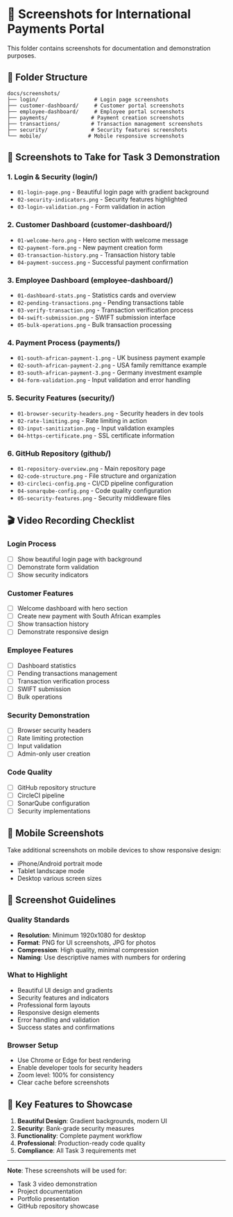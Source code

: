 # 📸 Screenshots for International Payments Portal

This folder contains screenshots for documentation and demonstration purposes.

## 📁 Folder Structure

```
docs/screenshots/
├── login/                  # Login page screenshots
├── customer-dashboard/     # Customer portal screenshots
├── employee-dashboard/     # Employee portal screenshots
├── payments/              # Payment creation screenshots
├── transactions/          # Transaction management screenshots
├── security/              # Security features screenshots
└── mobile/               # Mobile responsive screenshots
```

## 🎯 Screenshots to Take for Task 3 Demonstration

### **1. Login & Security (login/)**
- `01-login-page.png` - Beautiful login page with gradient background
- `02-security-indicators.png` - Security features highlighted
- `03-login-validation.png` - Form validation in action

### **2. Customer Dashboard (customer-dashboard/)**
- `01-welcome-hero.png` - Hero section with welcome message
- `02-payment-form.png` - New payment creation form
- `03-transaction-history.png` - Transaction history table
- `04-payment-success.png` - Successful payment confirmation

### **3. Employee Dashboard (employee-dashboard/)**
- `01-dashboard-stats.png` - Statistics cards and overview
- `02-pending-transactions.png` - Pending transactions table
- `03-verify-transaction.png` - Transaction verification process
- `04-swift-submission.png` - SWIFT submission interface
- `05-bulk-operations.png` - Bulk transaction processing

### **4. Payment Process (payments/)**
- `01-south-african-payment-1.png` - UK business payment example
- `02-south-african-payment-2.png` - USA family remittance example
- `03-south-african-payment-3.png` - Germany investment example
- `04-form-validation.png` - Input validation and error handling

### **5. Security Features (security/)**
- `01-browser-security-headers.png` - Security headers in dev tools
- `02-rate-limiting.png` - Rate limiting in action
- `03-input-sanitization.png` - Input validation examples
- `04-https-certificate.png` - SSL certificate information

### **6. GitHub Repository (github/)**
- `01-repository-overview.png` - Main repository page
- `02-code-structure.png` - File structure and organization
- `03-circleci-config.png` - CI/CD pipeline configuration
- `04-sonarqube-config.png` - Code quality configuration
- `05-security-features.png` - Security middleware files

## 🎬 Video Recording Checklist

### **Login Process**
- [ ] Show beautiful login page with background
- [ ] Demonstrate form validation
- [ ] Show security indicators

### **Customer Features**
- [ ] Welcome dashboard with hero section
- [ ] Create new payment with South African examples
- [ ] Show transaction history
- [ ] Demonstrate responsive design

### **Employee Features**
- [ ] Dashboard statistics
- [ ] Pending transactions management
- [ ] Transaction verification process
- [ ] SWIFT submission
- [ ] Bulk operations

### **Security Demonstration**
- [ ] Browser security headers
- [ ] Rate limiting protection
- [ ] Input validation
- [ ] Admin-only user creation

### **Code Quality**
- [ ] GitHub repository structure
- [ ] CircleCI pipeline
- [ ] SonarQube configuration
- [ ] Security implementations

## 📱 Mobile Screenshots

Take additional screenshots on mobile devices to show responsive design:
- iPhone/Android portrait mode
- Tablet landscape mode
- Desktop various screen sizes

## 🔧 Screenshot Guidelines

### **Quality Standards**
- **Resolution**: Minimum 1920x1080 for desktop
- **Format**: PNG for UI screenshots, JPG for photos
- **Compression**: High quality, minimal compression
- **Naming**: Use descriptive names with numbers for ordering

### **What to Highlight**
- Beautiful UI design and gradients
- Security features and indicators
- Professional form layouts
- Responsive design elements
- Error handling and validation
- Success states and confirmations

### **Browser Setup**
- Use Chrome or Edge for best rendering
- Enable developer tools for security headers
- Zoom level: 100% for consistency
- Clear cache before screenshots

## 🎯 Key Features to Showcase

1. **Beautiful Design**: Gradient backgrounds, modern UI
2. **Security**: Bank-grade security measures
3. **Functionality**: Complete payment workflow
4. **Professional**: Production-ready code quality
5. **Compliance**: All Task 3 requirements met

---

**Note**: These screenshots will be used for:
- Task 3 video demonstration
- Project documentation
- Portfolio presentation
- GitHub repository showcase